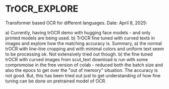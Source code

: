 # TrOCR_EXPLORE
Transformer based OCR for different languages. 
Date: April 8, 2025:

a) Currently, having trOCR demo with hugging face models - and only printed models are being used.
b) TrOCR fine tuned with curved texts in images and explore how the matching accuracy is.
Summary, 
a) the normal trOCR with line-line cropping and with minimal colors and uniform text
seem to be processing ok. Not extensively tried out though.
b) the fine tuned trOCR with curved images from scut_text download is run with some compromoise in the
free version of colab - reduced both the batch size and also the epocs to get over the "out of memory"
situation. The accuracy is not good. But, this has been tried out just to get understanding of how
fine tuning can be done on pretrained model of OCR. 

